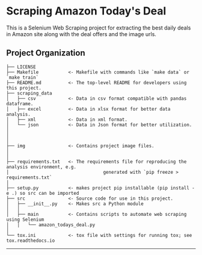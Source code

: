 Scraping Amazon Today's Deal
==============================

This is a Selenium Web Scraping project for extracting the best daily deals in Amazon site along with the deal offers and the image urls.

Project Organization
------------

    ├── LICENSE
    ├── Makefile           <- Makefile with commands like `make data` or `make train`
    ├── README.md          <- The top-level README for developers using this project.
    ├── scraping_data
    │   ├── csv            <- Data in csv format compatible with pandas dataframe.
    │   ├── excel          <- Data in xlsx format for better data analysis.
    │   ├── xml            <- Data in xml format.
    │   └── json           <- Data in Json format for better utilization.
    │
    │
    │
    ├── img                <- Contains project image files.
    │   
    │
    ├── requirements.txt   <- The requirements file for reproducing the analysis environment, e.g.
    │                         			generated with `pip freeze > requirements.txt`
    │
    ├── setup.py           <- makes project pip installable (pip install -e .) so src can be imported
    ├── src                <- Source code for use in this project.
    │   ├── __init__.py    <- Makes src a Python module
    │   │
    │   ├── main           <- Contains scripts to automate web scraping using Selenium
    │   │   └── amazon_todays_deal.py
    │
    └── tox.ini            <- tox file with settings for running tox; see tox.readthedocs.io


--------

